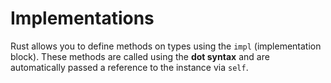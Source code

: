 # Implementations

Rust allows you to define methods on types using the `impl` (implementation block). These methods are called using the **dot syntax** and are automatically passed a reference to the instance via `self`.

